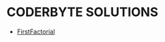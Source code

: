 # CODERBYTE SOLUTIONS

- [FirstFactorial](https://github.com/uufukttas/Coderbyte-Solutions/blob/master/FirstFactorial.js)